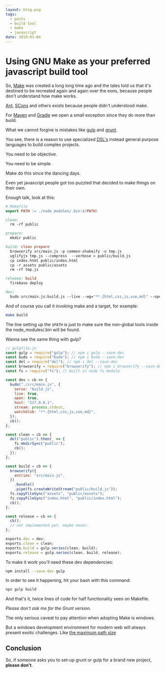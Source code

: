 ```yaml
---
layout: blog.pug
tags: 
  - posts
  - build tool
  - make
  - javascript
date: 2019-01-04
---
```

# Using GNU Make as your preferred javascript build tool

So, [Make](<https://en.wikipedia.org/wiki/Make_(software)>) was created a long
long time ago and the tales told us that it's destined to be recreated again
and again over the eons, because people don't understand how make works.

[Ant](https://ant.apache.org/), [SCons](https://en.wikipedia.org/wiki/SCons)
and others exists because people didn't understood make.

For [Maven](https://maven.apache.org/) and [Gradle](https://gradle.org/)
we open a small exception since they do more than build.

What we cannot forgive is mistakes like [gulp](https://gulpjs.com/) and
[grunt](https://gruntjs.com/).

You see, there is a reason to use specialized
[DSL's](https://en.wikipedia.org/wiki/Domain-specific_language) instead general
purpose languages to build complex projects.

You need to be objective.

You need to be simple.

Make do this since the dancing days.

Even yet javascript people got too puzzled that decided to make things
on their own.

Enough talk, look at this:

```makefile
# Makefile
export PATH := ./node_modules/.bin:$(PATH)

clean:
  rm -rf public

prepare:
  mkdir public

build: clean prepare
  browserify src/main.js -p common-shakeify -o tmp.js
  uglifyjs tmp.js --compress  --verbose > public/build.js
  cp index.html public/index.html
  cp -r assets public/assets
  rm -rf tmp.js

release: build
  firebase deploy

dev:
  budo src/main.js:build.js --live --wg="**.{html,css,js,vue,md}" --open -H 127.0.0.1
```

And of course you call it invoking make and a target, for example:

```bash
make build
```

The line setting up the `$PATH` is just to make sure the non-global tools
inside the node_modules/.bin will be found.

Wanna see the same thing with gulp?

```javascript
// gulpfile.js
const gulp = require("gulp"); // npm i gulp --save-dev
const budo = require("budo"); // npm i budo --save-dev
const del = require("del"); // npm i del --save-dev
const browserify = require("browserify"); // npm i browserify --save-dev
const fs = require("fs"); // built-in node fs module

const dev = cb => {
  budo("./src/main.js", {
    serve: "build.js",
    live: true,
    open: true,
    host: "127.0.0.1",
    stream: process.stdout,
    watchGlob: "**.{html,css,js,vue,md}",
  });
  cb();
};

const clean = cb => {
  del("public").then(_ => {
    fs.mkdirSync("public");
    cb();
  });
};

const build = cb => {
  browserify({
    entries: "src/main.js",
  })
    .bundle()
    .pipe(fs.createWriteStream("public/build.js"));
  fs.copyFileSync("assets", "public/assets");
  fs.copyFileSync("index.html", "public/index.html");
  cb();
};

const release = cb => {
  cb();
  // not implemented yet. maybe never.
};

exports.dev = dev;
exports.clean = clean;
exports.build = gulp.series(clean, build);
exports.release = gulp.series(clean, build, release);
```

To make it work you'll need these dev dependencies:

```bash
npm install --save-dev gulp
```

In order to see it happening, hit your bash with this command:

```bash
npx gulp build
```

And that's it, twice lines of code for half functionality seen on Makefile.

_Please don't ask me for the Grunt version._

The only serious caveat to pay attention when adopting Make is windows.

But a windows development environment for modern web will always present exotic
challenges. Like
[the maximum path size](https://docs.microsoft.com/en-us/windows/desktop/fileio/naming-a-file#maximum-path-length-limitation)

## Conclusion

So, if someone asks you to set-up grunt or gulp for a brand new project,
**please don't**.

